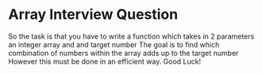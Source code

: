 # Array Interview Question

So the task is that you have to write a function which takes in 2 parameters an integer array and and target number
The goal is to find which combination of numbers within the array adds up to the target number
However this must be done in an efficient way. Good Luck!